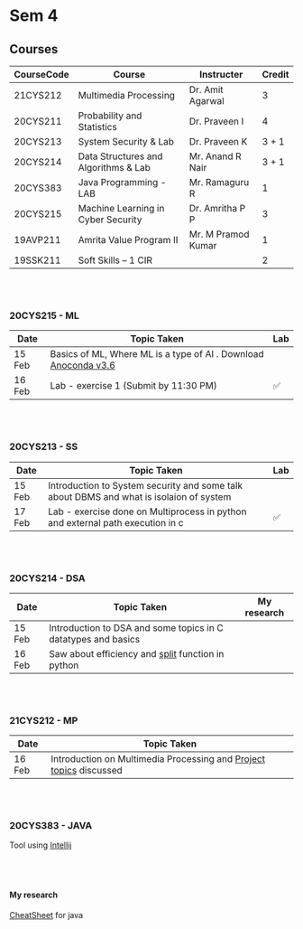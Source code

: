 # Sem 4

## Courses

| CourseCode | Course | Instructer | Credit |
|------------|------------|------------|-----|
| 21CYS212 | Multimedia Processing | Dr. Amit Agarwal | 3 |
| 20CYS211 | Probability and Statistics | Dr. Praveen I | 4 |
| 20CYS213 | System Security & Lab | Dr. Praveen K | 3 + 1 |
| 20CYS214 | Data Structures and Algorithms & Lab | Mr. Anand R Nair | 3 + 1 |
| 20CYS383 | Java Programming - LAB | Mr. Ramaguru R | 1 |
| 20CYS215 | Machine Learning in Cyber Security | Dr. Amritha P P | 3 |
| 19AVP211 | Amrita Value Program II | Mr. M Pramod Kumar | 1 |
| 19SSK211 | Soft Skills – 1 CIR | | 2 |

<br />
<br />

### 20CYS215 - ML

| Date | Topic Taken | Lab |
|------|-------------|-----|
| 15 Feb | Basics of ML, Where ML is a type of AI . Download [Anoconda v3.6](https://www.anaconda.com/products/distribution) |  |
| 16 Feb | Lab - exercise 1 (Submit by 11:30 PM)| ✅ |

<br />
<br />

### 20CYS213 - SS

| Date | Topic Taken | Lab |
|------|-------------|-----|
| 15 Feb | Introduction to System security and some talk about DBMS and what is isolaion of system |  |
| 17 Feb | Lab - exercise done on Multiprocess in python and external path execution in c | ✅ |


<br />
<br />

### 20CYS214 - DSA

| Date | Topic Taken | My research |
|------|-------------|-------------|
| 15 Feb | Introduction to DSA and some topics in C datatypes and basics | 
| 16 Feb | Saw about efficiency and [split](https://docs.python.org/3/library/stdtypes.html#string-methods) function in python |

<br />
<br />

### 21CYS212 - MP

| Date | Topic Taken |
|------|-------------|
| 16 Feb | Introduction on Multimedia Processing and [Project topics](https://github.com/VinothDayalan/4th-SeM/blob/main/MP/Projects.md) discussed |
<br />
<br />

### 20CYS383 - JAVA
Tool using [Intellij](https://www.jetbrains.com/idea/) <br/><br/><br/><br>
#### My research <br/>
[CheatSheet](https://learnxinyminutes.com/docs/java/) for java <br/>

